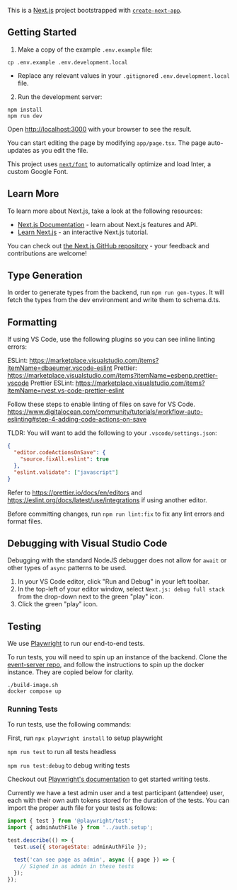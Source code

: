 This is a [Next.js](https://nextjs.org/) project bootstrapped with [`create-next-app`](https://github.com/vercel/next.js/tree/canary/packages/create-next-app).

## Getting Started

1. Make a copy of the example `.env.example` file:

```shell
cp .env.example .env.development.local
```

- Replace any relevant values in your `.gitignore`d `.env.development.local` file. 

2. Run the development server:

```shell
npm install
npm run dev
```

Open [http://localhost:3000](http://localhost:3000) with your browser to see the result.

You can start editing the page by modifying `app/page.tsx`. The page auto-updates as you edit the file.

This project uses [`next/font`](https://nextjs.org/docs/basic-features/font-optimization) to automatically optimize and load Inter, a custom Google Font.

## Learn More

To learn more about Next.js, take a look at the following resources:

- [Next.js Documentation](https://nextjs.org/docs) - learn about Next.js features and API.
- [Learn Next.js](https://nextjs.org/learn) - an interactive Next.js tutorial.

You can check out [the Next.js GitHub repository](https://github.com/vercel/next.js/) - your feedback and contributions are welcome!

## Type Generation

In order to generate types from the backend, run `npm run gen-types`. It will fetch the types from the dev environment and write them to schema.d.ts.

## Formatting

If using VS Code, use the following plugins so you can see inline linting errors:

ESLint: https://marketplace.visualstudio.com/items?itemName=dbaeumer.vscode-eslint
Prettier: https://marketplace.visualstudio.com/items?itemName=esbenp.prettier-vscode
Prettier ESLint: https://marketplace.visualstudio.com/items?itemName=rvest.vs-code-prettier-eslint

Follow these steps to enable linting of files on save for VS Code. https://www.digitalocean.com/community/tutorials/workflow-auto-eslinting#step-4-adding-code-actions-on-save

TLDR: You will want to add the following to your `.vscode/settings.json`:
```json
{
  "editor.codeActionsOnSave": {
    "source.fixAll.eslint": true
  },
  "eslint.validate": ["javascript"]
}
```

Refer to https://prettier.io/docs/en/editors and https://eslint.org/docs/latest/use/integrations if using another editor.

Before committing changes, run `npm run lint:fix` to fix any lint errors and format files.

## Debugging with Visual Studio Code

Debugging with the standard NodeJS debugger does not allow for `await` or other types of `async` patterns to be used.

1. In your VS Code editor, click "Run and Debug" in your left toolbar.
2. In the top-left of your editor window, select `Next.js: debug full stack` from the drop-down next to the green "play" icon.
3. Click the green "play" icon.

## Testing

We use [Playwright](https://playwright.dev) to run our end-to-end tests.

To run tests, you will need to spin up an instance of the backend. Clone the [event-server repo](https://codeberg.org/reality-hack-inc/realityhack.world-backend/), and follow the instructions to spin up the docker instance. They are copied below for clarity.

```shell
./build-image.sh
docker compose up
```

### Running Tests

To run tests, use the following commands:

First, run `npx playwright install` to setup playwright

`npm run test` to run all tests headless

`npm run test:debug` to debug writing tests

Checkout out [Playwright's documentation](https://playwright.dev/docs/writing-tests) to get started writing tests.

Currently we have a test admin user and a test participant (attendee) user, each with their own auth tokens stored for the duration of the tests. You can import the proper auth file for your tests as follows:

```javascript
import { test } from '@playwright/test';
import { adminAuthFile } from '../auth.setup';

test.describe(() => {
  test.use({ storageState: adminAuthFile });

  test('can see page as admin', async ({ page }) => {
    // Signed in as admin in these tests
  });
});
```